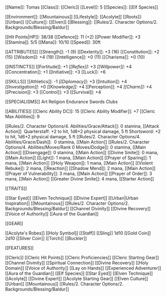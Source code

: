 [[Name]]: Tomas
[[Class]]: [[Cleric]]
[[Level]]: 5
[[Species]]: [[Elf Species]]

[[Environment]]: [[Mountainous]]
[[Lifestyle]]: [[Acolyte]]
[[Roots]]: [[Urban]]
[[Culture]]: [[Elven]]
[[Blessing]]: [[Rules/2. Character Options/2. Backgrounds/Blessing/Baldur]]

[[Hit Points|HP]]: 38/38
[[Defence]]: 11 (+2) 
[[Power Modifier]]: +3
[[Stamina]]: 5/5
[[Mana]]: 10/10
[[Speed]]: 30ft

[[ATTRIBUTES]]
[[Strength]]: -1 (9)
[[Dexterity]]: +3 (16)
[[Constitution]]: +2 (15)
[[Wisdom]]: +4 (19)
[[Intelligence]]: +0 (11)
[[Charisma]]: +0 (10)

[[INSTINCTS]]
[[Fortitude]]: +1
*[[Reflex]]:* +3
*[[Willpower]]:* +4
[[Concentration]]: +1
[[Initiative]]: +3
[[Luck]]: +6

[[SKILLS]]
[[Athletics]]: -1
*[[Diplomacy]]:* +3
[[Intuition]]: +4
*[[Investigation]]:* +0
*[[Knowledge]]:* +4
[[Perception]]: +4
*[[Charm]]:* +4
[[Precision]]: +3
[[Control]]: +3
[[Survival]]: +4

[[SPECIALISMS]]
Art
Religion
Endurance
Swords
Clubs

[[ABILITIES]]
[[Cleric Ability DC]]: 15
[[Cleric Ability Modifier]]: +7
[[Cleric Max Abilities]]: 9

[[Rules/2. Character Options/4. Abilities/Grace/Attack]]: 0 stamina, [[Attack Action]] 
	Quarterstaff: +2 to hit, 1d8+2 physical damage, 5 ft
	Shortsword: +2 to hit, 1d6+2 physical damage, 5 ft
[[Rules/2. Character Options/4. Abilities/Grace/Dash]]:  0 stamina, [[Main Action]]
[[Rules/2. Character Options/4. Abilities/Moves/Rank 0 Moves/Dodge]]: 0 stamina, [[Main Action]]
[[Disengage]]: 0 stamina, [[Main Action]]
[[Divine Smite]]: 0 mana, [[Main Action]]
[[Light]]: 1 mana, [[Main Action]]
[[Prayer of Sparing]]: 1 mana, [[Main Action]]
[[Holy Weapon]]: 1 mana, [[Main Action]]
[[Violent Rebuke]]: 2 mana, [[Reaction]]
[[Shadow Mend]]: 2 mana, [[Main Action]]
[[Prayer of Vulnerability]]: 3 mana, [[Main Action]]
[[Prayer of Order]]: 3 mana, [[Main Action]]
[[Greater Divine Smite]]: 4 mana, [[Starter Action]]

[[TRAITS]]

[[Star Eyed]]
[[Elven Technique]]
[[Divine Expert]]
[[Urban|Urban Inspiration]]
[[Mountainous]]
[[Rules/2. Character Options/2. Backgrounds/Blessing/Baldur]]
[[Channel Divinity]]
[[Divine Recovery]]
[[Voice of Authority]]
[[Aura of the Guardian]]


[[GEAR]]

[[Acolyte's Robes]]
[[Holy Symbol]]
[[Staff]]
[[Sling]]
1d10 [[Gold Coin]]
2d10 [[Silver Coin]]
[[Torch]]
[[Buckler]]

[[FEATURES]]

[[Cleric]]
	[[Cleric Hit Points]]
	[[Cleric Proficiencies]]
	[[Cleric Starting Gear]]
	[[Channel Divinity]]
	[[Spiritual Connection]]
	[[Divine Recovery]]
	[[Holy Domain]]
	[[Voice of Authority]]
	[[Lay on Hands]]
	[[Experienced Adventurer]]
	[[Aura of the Guardian]]
[[Elf Species]]
	[[Star Eyed]]
	[[Elven Technique]]
[[Acolyte]]
	[[Divine Expert]]
	[[Acolyte Starting Gear]]
[[Elven Culture]]
[[Urban]]
[[Mountainous]]
[[Rules/2. Character Options/2. Backgrounds/Blessing/Baldur]]